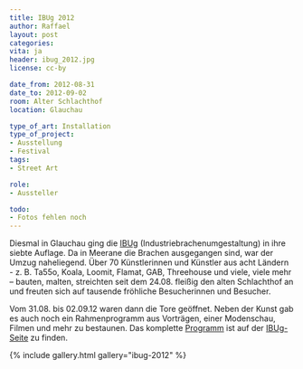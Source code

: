 ```yaml
---
title: IBUg 2012
author: Raffael
layout: post
categories:
vita: ja
header: ibug_2012.jpg
license: cc-by

date_from: 2012-08-31
date_to: 2012-09-02
room: Alter Schlachthof
location: Glauchau

type_of_art: Installation
type_of_project:
- Ausstellung
- Festival
tags:
- Street Art

role:
- Aussteller

todo:
- Fotos fehlen noch
---
```


Diesmal in Glauchau ging die [IBUg](http://www.ibug-art.de/) (Industriebrachenumgestaltung) in ihre siebte Auflage. Da in Meerane die Brachen ausgegangen sind, war der Umzug naheliegend. Über 70 Künstlerinnen und Künstler aus acht Ländern - z. B. Ta55o, Koala, Loomit, Flamat, GAB, Threehouse und viele, viele mehr – bauten, malten, streichten seit dem 24.08. fleißig den alten Schlachthof an und freuten sich auf tausende fröhliche Besucherinnen und Besucher.

Vom 31.08. bis 02.09.12 waren dann die Tore geöffnet. Neben der Kunst gab es auch noch ein Rahmenprogramm aus Vorträgen, einer Modenschau, Filmen und mehr zu bestaunen. Das komplette [Programm][2] ist auf der [IBUg-Seite][1] zu finden.

 [1]: http://www.ibug-art.de/
 [2]: http://www.ibug-art.de/2012/08/das-programmheft-ist-da/

{% include gallery.html gallery="ibug-2012" %}
